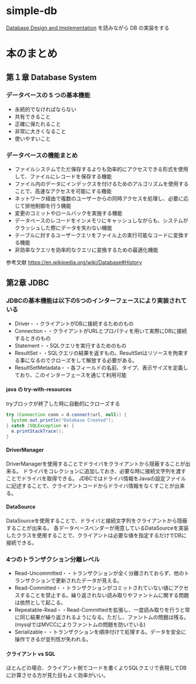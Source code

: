# simple-db

[Database Design and Implementation](https://link.springer.com/book/10.1007/978-3-030-33836-7) を読みながら DB の実装をする

# 本のまとめ

## 第１章 Database System

### データベースの 5 つの基本機能
* 永続的でなければならない
* 共有できること
* 正確に保たれること
* 非常に大きくなること
* 使いやすいこと

### データベースの機能まとめ
* ファイルシステムでただ保存するよりも効率的にアクセスできる形式を使用して、ファイルにレコードを保存する機能
* ファイル内のデータにインデックスを付けるためのアルゴリズムを使用することで、高速なアクセスを可能にする機能
* ネットワーク経由で複数のユーザーからの同時アクセスを処理し、必要に応じて排他制御を行う機能
* 変更のコミットやロールバックを実施する機能
* データベースのレコードをインメモリにキャッシュしながらも、システムがクラッシュした際にデータを失わない機能
* テーブルに対するユーザークエリをファイル上の実行可能なコードに変換する機能
* 非効率なクエリを効率的なクエリに変換するための最適化機能

参考文献
https://en.wikipedia.org/wiki/Database#History

## 第2章 JDBC

### JDBCの基本機能は以下の5つのインターフェースにより実装されている
* Driver・・クライアントがDBに接続するためのもの
* Connection・・クライアントがURLとプロパティを用いて実際にDBに接続するときのもの
* Statement・・SQLクエリを実行するためのもの
* ResultSet・・SQLクエリの結果を返すもの。ResultSetはリソースを拘束する事になるのでクローズをして解放する必要がある。
* ResultSetMetadata・・各フィールドの名前、タイプ、表示サイズを定義しており、このインターフェースを通じて利用可能

#### java の try-with-resources

tryブロックが終了した時に自動的にクローズする
```java
try (Connection conn = d.connect(url, null)) {  
  System.out.println("Database Created");  
} catch (SQLException e) {
  e.printStackTrace();  
}
```

#### DriverManager
DriverManagerを使用することでドライバをクライアントから隠蔽することが出来る。
ドライバをコレクションに追加しておき、必要な時に接続文字列を渡すことでドライバを取得できる。
JDBCではドライバ情報をJavaの設定ファイルに記述することで、クライアントコードからドライバ情報をなくすことが出来る。

#### DataSource
DataSourceを使用することで、ドライバと接続文字列をクライアントから隠蔽することが出来る。
各データベースベンダーが用意しているDataSourceを実装したクラスを使用することで、クライアントは必要な値を指定するだけでDBに接続できる。

### 4つのトランザクション分離レベル
* Read-Uncommitted・・トランザクションが全く分離されておらず、他のトランザクションで更新されたデータが見える。
* Read-Committed・・トランザクションがコミットされていない値にアクセスすることを禁止する。繰り返されない読み取りやファントムに関する問題は依然として起こる。
* Repeatable-Read・・Read-Committedを拡張し、一度読み取りを行うと常に同じ結果が繰り返されるようになる。ただし、ファントムの問題は残る。(mysqlではMVCCによりファントムの問題を防いでいる)
* Serializable・・トランザクションを順序付けて処理する。データを安全に操作できるが並列性が失われる。

#### クライアント vs SQL
ほとんどの場合、クライアント側でコードを書くよりSQLクエリで表現してDBに計算させる方が見た目もよく効率がいい。



